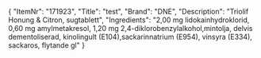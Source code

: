 {
  "ItemNr": "171923",
  "Title": "test",
  "Brand": "DNE",
  "Description": "Triolif Honung & Citron, sugtablett",
  "Ingredients": "2,00 mg lidokainhydroklorid, 0,60 mg amylmetakresol, 1,20 mg 2,4-diklorobenzylalkohol,mintolja, delvis dementoliserad, kinolingult (E104),sackarinnatrium (E954), vinsyra (E334), sackaros, flytande gl"
}